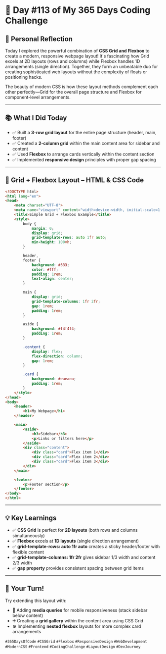 # 🎯 Day #113 of My 365 Days Coding Challenge

## 💭 Personal Reflection

Today I explored the powerful combination of **CSS Grid and Flexbox** to create a modern, responsive webpage layout! It's fascinating how Grid excels at 2D layouts (rows and columns) while Flexbox handles 1D arrangements (single direction). Together, they form an unbeatable duo for creating sophisticated web layouts without the complexity of floats or positioning hacks.

The beauty of modern CSS is how these layout methods complement each other perfectly—Grid for the overall page structure and Flexbox for component-level arrangements.

---

## 📚 What I Did Today

* ✅ Built a **3-row grid layout** for the entire page structure (header, main, footer)
* ✅ Created a **2-column grid** within the main content area for sidebar and content
* ✅ Used **Flexbox** to arrange cards vertically within the content section
* ✅ Implemented **responsive design** principles with proper gap spacing

---

## 📝 Grid + Flexbox Layout – HTML & CSS Code

```html
<!DOCTYPE html>
<html lang="en">
<head>
    <meta charset="UTF-8">
    <meta name="viewport" content="width=device-width, initial-scale=1.0">
    <title>Simple Grid + Flexbox Example</title>
    <style>
        body {
            margin: 0;
            display: grid;
            grid-template-rows: auto 1fr auto;
            min-height: 100vh;
        }

        header,
        footer {
            background: #333;
            color: #fff;
            padding: 1rem;
            text-align: center;
        }

        main {
            display: grid;
            grid-template-columns: 1fr 2fr;
            gap: 1rem;
            padding: 1rem;
        }

        aside {
            background: #f4f4f4;
            padding: 1rem;
        }

        .content {
            display: flex;
            flex-direction: column;
            gap: 1rem;
        }

        .card {
            background: #eaeaea;
            padding: 1rem;
        }
    </style>
</head>
<body>
    <header>
        <h1>My Webpage</h1>
    </header>

    <main>
        <aside>
            <h3>Sidebar</h3>
            <p>Links or filters here</p>
        </aside>
        <div class="content">
            <div class="card">Flex item 1</div>
            <div class="card">Flex item 2</div>
            <div class="card">Flex item 3</div>
        </div>
    </main>

    <footer>
        <p>Footer section</p>
    </footer>
</body>
</html>
```

---

## 💡 Key Learnings

* ✅ **CSS Grid** is perfect for **2D layouts** (both rows and columns simultaneously)
* ✅ **Flexbox** excels at **1D layouts** (single direction arrangement)
* ✅ **grid-template-rows: auto 1fr auto** creates a sticky header/footer with flexible content
* ✅ **grid-template-columns: 1fr 2fr** gives sidebar 1/3 width and content 2/3 width
* ✅ **gap property** provides consistent spacing between grid items

---

## 🚀 Your Turn!

Try extending this layout with:

* 🧩 Adding **media queries** for mobile responsiveness (stack sidebar below content)
* ➕ Creating a **grid gallery** within the content area using CSS Grid
* ⚙️ Implementing **nested flexbox** layouts for more complex card arrangements

`#365DaysOfCode` `#CSSGrid` `#Flexbox` `#ResponsiveDesign` `#WebDevelopment` `#ModernCSS` `#Frontend` `#CodingChallenge` `#LayoutDesign` `#DevJourney`